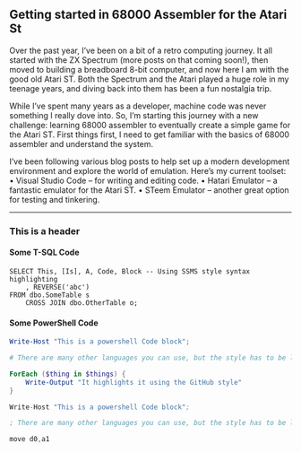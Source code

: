 ## Getting started in 68000 Assembler for the Atari St

Over the past year, I’ve been on a bit of a retro computing journey. It all started with the ZX Spectrum (more posts on that coming soon!), then moved to building a breadboard 8-bit computer, and now here I am with the good old Atari ST. Both the Spectrum and the Atari played a huge role in my teenage years, and diving back into them has been a fun nostalgia trip.

While I’ve spent many years as a developer, machine code was never something I really dove into. So, I’m starting this journey with a new challenge: learning 68000 assembler to eventually create a simple game for the Atari ST. First things first, I need to get familiar with the basics of 68000 assembler and understand the system.

I’ve been following various blog posts to help set up a modern development environment and explore the world of emulation. Here’s my current toolset:
	•	Visual Studio Code – for writing and editing code.
	•	Hatari Emulator – a fantastic emulator for the Atari ST.
	•	STeem Emulator – another great option for testing and tinkering.


---

### This is a header

#### Some T-SQL Code

```tsql
SELECT This, [Is], A, Code, Block -- Using SSMS style syntax highlighting
    , REVERSE('abc')
FROM dbo.SomeTable s
    CROSS JOIN dbo.OtherTable o;
```

#### Some PowerShell Code

```powershell
Write-Host "This is a powershell Code block";

# There are many other languages you can use, but the style has to be loaded first

ForEach ($thing in $things) {
    Write-Output "It highlights it using the GitHub style"
}
```

```asm
Write-Host "This is a powershell Code block";

; There are many other languages you can use, but the style has to be loaded first

move d0,a1
```
